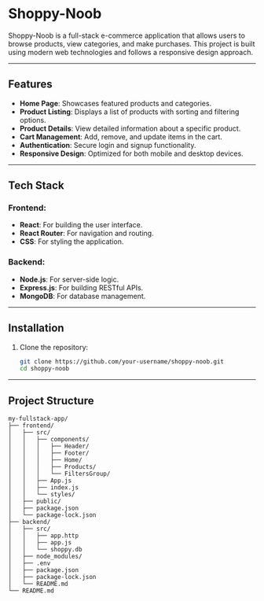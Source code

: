 ﻿# Shoppy-Noob

Shoppy-Noob is a full-stack e-commerce application that allows users to browse products, view categories, and make purchases. This project is built using modern web technologies and follows a responsive design approach.

---

## Features

- **Home Page**: Showcases featured products and categories.
- **Product Listing**: Displays a list of products with sorting and filtering options.
- **Product Details**: View detailed information about a specific product.
- **Cart Management**: Add, remove, and update items in the cart.
- **Authentication**: Secure login and signup functionality.
- **Responsive Design**: Optimized for both mobile and desktop devices.

---

## Tech Stack

### Frontend:
- **React**: For building the user interface.
- **React Router**: For navigation and routing.
- **CSS**: For styling the application.

### Backend:
- **Node.js**: For server-side logic.
- **Express.js**: For building RESTful APIs.
- **MongoDB**: For database management.

---

## Installation

1. Clone the repository:
   ```bash
   git clone https://github.com/your-username/shoppy-noob.git
   cd shoppy-noob
   ```

---

## Project Structure

```
my-fullstack-app/
├── frontend/
│   ├── src/
│   │   ├── components/
│   │   │   ├── Header/
│   │   │   ├── Footer/
│   │   │   ├── Home/
│   │   │   ├── Products/
│   │   │   └── FiltersGroup/
│   │   ├── App.js
│   │   ├── index.js
│   │   └── styles/
│   ├── public/
│   ├── package.json
│   └── package-lock.json
├── backend/
│   ├── src/
│   │   ├── app.http
│   │   ├── app.js
│   │   └── shoppy.db
│   ├── node_modules/
│   ├── .env
│   ├── package.json
│   ├── package-lock.json
│   └── README.md
└── README.md
```
